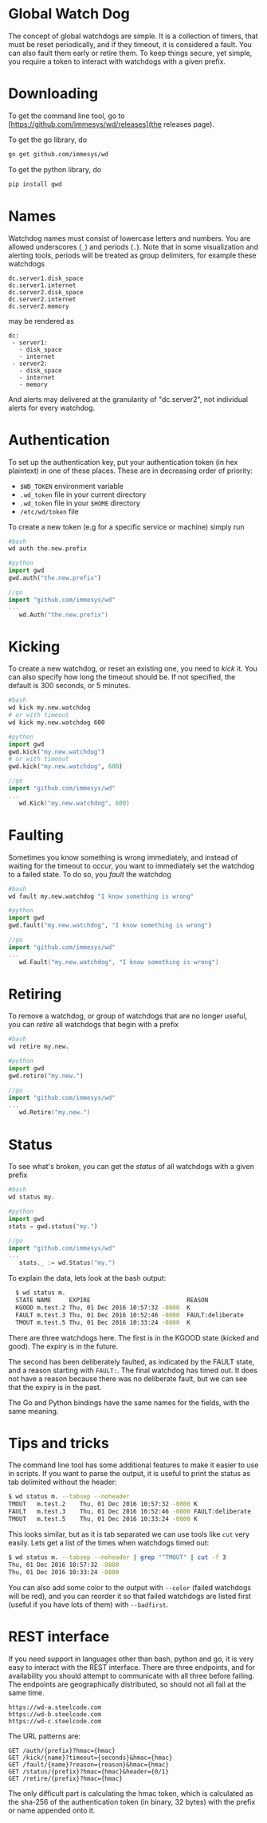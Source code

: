 
# Global Watch Dog

The concept of global watchdogs are simple. It is a collection of timers, that must be reset periodically, and if they timeout, it is considered a fault. You can also fault them early or retire them. To keep things secure, yet simple, you require a token to interact with watchdogs with a given prefix.

# Downloading

To get the command line tool, go to [https://github.com/immesys/wd/releases](the releases page).

To get the go library, do

```bash
go get github.com/immesys/wd
```

To get the python library, do

```bash
pip install gwd
```

# Names

Watchdog names must consist of lowercase letters and numbers. You are allowed underscores (`_`) and periods (`.`). Note that in some visualization and alerting tools, periods will be treated as group delimiters, for example these watchdogs

```
dc.server1.disk_space
dc.server1.internet
dc.server2.disk_space
dc.server2.internet
dc.server2.memory
```

may be rendered as

```
dc:
 - server1:
   - disk_space
   - internet
 - server2:
   - disk_space
   - internet
   - memory
```

And alerts may delivered at the granularity of "dc.server2", not individual alerts for every watchdog.

# Authentication

To set up the authentication key, put your authentication token (in hex plaintext) in one of these places. These are in decreasing order of priority:

- `$WD_TOKEN` environment variable
- `.wd_token` file in your current directory
- `.wd_token` file in your `$HOME` directory
- `/etc/wd/token` file

To create a new token (e.g for a specific service or machine) simply run

```bash
#bash
wd auth the.new.prefix
```

```python
#python
import gwd
gwd.auth("the.new.prefix")
```

```go
//go
import "github.com/immesys/wd"
...
   wd.Auth("the.new.prefix")
```

# Kicking

To create a new watchdog, or reset an existing one, you need to *kick* it. You can also specify how long the timeout should be. If not specified, the default is 300 seconds, or 5 minutes.

```bash
#bash
wd kick my.new.watchdog
# or with timeout
wd kick my.new.watchdog 600
```

```python
#python
import gwd
gwd.kick("my.new.watchdog")
# or with timeout
gwd.kick("my.new.watchdog", 600)
```

```go
//go
import "github.com/immesys/wd"
...
   wd.Kick("my.new.watchdog", 600)
```

# Faulting

Sometimes you know something is wrong immediately, and instead of waiting for the timeout to occur, you want to immediately set the watchdog to a failed state. To do so, you *fault* the watchdog

```bash
#bash
wd fault my.new.watchdog "I know something is wrong"
```

```python
#python
import gwd
gwd.fault("my.new.watchdog", "I know something is wrong")
```

```go
//go
import "github.com/immesys/wd"
...
   wd.Fault("my.new.watchdog", "I know something is wrong")
```

# Retiring

To remove a watchdog, or group of watchdogs that are no longer useful, you can *retire* all watchdogs that begin with a prefix

```bash
#bash
wd retire my.new.
```

```python
#python
import gwd
gwd.retire("my.new.")
```

```go
//go
import "github.com/immesys/wd"
...
   wd.Retire("my.new.")
```

# Status

To see what's broken, you can get the *status* of all watchdogs with a given prefix

```bash
#bash
wd status my.
```

```python
#python
import gwd
stats = gwd.status("my.")
```

```go
//go
import "github.com/immesys/wd"
...
   stats,_ := wd.Status("my.")
```

To explain the data, lets look at the bash output:

```bash
  $ wd status m.
  STATE NAME     EXPIRE                           REASON
  KGOOD m.test.2 Thu, 01 Dec 2016 10:57:32 -0800  K
  FAULT m.test.3 Thu, 01 Dec 2016 10:52:46 -0800  FAULT:deliberate
  TMOUT m.test.5 Thu, 01 Dec 2016 10:33:24 -0800  K
```
There are three watchdogs here. The first is in the KGOOD state (kicked and good). The expiry is in the future.

The second has been deliberately faulted, as indicated by the FAULT state, and a reason starting with `FAULT:`. The final watchdog has timed out. It does not have a reason because there was no deliberate fault, but we can see that the expiry is in the past.

The Go and Python bindings have the same names for the fields, with the same meaning.

# Tips and tricks

The command line tool has some additional features to make it easier to use in scripts. If you want to parse the output, it is useful to
print the status as tab delimited without the header:

```bash
$ wd status m. --tabsep --noheader
TMOUT	m.test.2	Thu, 01 Dec 2016 10:57:32 -0800	K
FAULT	m.test.3	Thu, 01 Dec 2016 10:52:46 -0800	FAULT:deliberate
TMOUT	m.test.5	Thu, 01 Dec 2016 10:33:24 -0800	K
```

This looks similar, but as it is tab separated we can use tools like `cut` very easily. Lets get a list of the times when watchdogs timed out:

```bash
$ wd status m. --tabsep --noheader | grep "^TMOUT" | cut -f 3
Thu, 01 Dec 2016 10:57:32 -0800
Thu, 01 Dec 2016 10:33:24 -0800
```

You can also add some color to the output with `--color` (failed watchdogs will be red), and you can reorder it so that failed watchdogs are listed
first (useful if you have lots of them) with `--badfirst`.

# REST interface

If you need support in languages other than bash, python and go, it is very easy to interact with the REST interface. There are three endpoints, and for availability you should attempt to communicate with all three before failing. The endpoints are geographically distributed, so should not all fail at the same time.

```
https://wd-a.steelcode.com
https://wd-b.steelcode.com
https://wd-c.steelcode.com
```

The URL patterns are:

```
GET /auth/{prefix}?hmac={hmac}
GET /kick/{name}?timeout={seconds}&hmac={hmac}
GET /fault/{name}?reason={reason}&hmac={hmac}
GET /status/{prefix}?hmac={hmac}&header={0/1}
GET /retire/{prefix}?hmac={hmac}
```

The only difficult part is calculating the hmac token, which is calculated as the sha-256 of the authentication token (in binary, 32 bytes) with the prefix or name  appended onto it.
